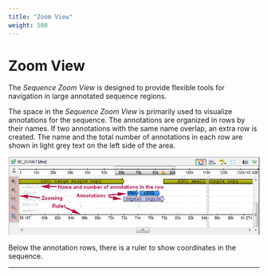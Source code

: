 ```yaml
---
title: "Zoom View"
weight: 500
---
```


# Zoom View

The _Sequence Zoom View_ is designed to provide flexible tools for navigation in large annotated sequence regions.

The space in the _Sequence Zoom View_ is primarily used to visualize annotations for the sequence. The annotations are organized in rows by their names. If two annotations with the same name overlap, an extra row is created. The name and the total number of annotations in each row are shown in light grey text on the left side of the area.

![](/images/65929383/65929384.png)

Below the annotation rows, there is a ruler to show coordinates in the sequence.

---